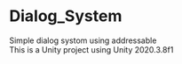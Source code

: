 # Dialog_System
Simple dialog systom using addressable  
This is a Unity project using Unity 2020.3.8f1
